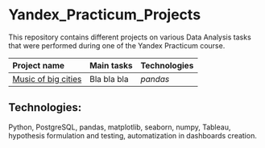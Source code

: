 # Yandex_Practicum_Projects
This repository contains different projects on various Data Analysis tasks that were performed during one of the Yandex Practicum course.

| Project name            | Main tasks              | Technologies            | 
| :---------------------- | :---------------------- | :---------------------- |
| [Music of big cities](project_1)| Bla bla bla     | *pandas* |

## Technologies:
Python, PostgreSQL, pandas, matplotlib, seaborn, numpy, Tableau, hypothesis formulation and testing, automatization in dashboards creation.
